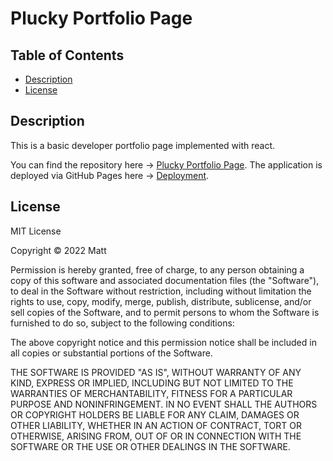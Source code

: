 # Plucky Portfolio Page

## Table of Contents

- [Description](#description)
- [License](#license)

## Description

This is a basic developer portfolio page implemented with react. 

You can find the repository here -> [Plucky Portfolio Page](https://github.com/AcheronandStyx/thinkers_paradise).
The application is deployed via GitHub Pages here -> [Deployment](https://shrouded-sierra-18479.herokuapp.com/).

## License

MIT License

Copyright &copy; 2022 Matt

Permission is hereby granted, free of charge, to any person obtaining a copy
of this software and associated documentation files (the "Software"), to deal
in the Software without restriction, including without limitation the rights
to use, copy, modify, merge, publish, distribute, sublicense, and/or sell
copies of the Software, and to permit persons to whom the Software is
furnished to do so, subject to the following conditions:

The above copyright notice and this permission notice shall be included in all
copies or substantial portions of the Software.

THE SOFTWARE IS PROVIDED "AS IS", WITHOUT WARRANTY OF ANY KIND, EXPRESS OR
IMPLIED, INCLUDING BUT NOT LIMITED TO THE WARRANTIES OF MERCHANTABILITY,
FITNESS FOR A PARTICULAR PURPOSE AND NONINFRINGEMENT. IN NO EVENT SHALL THE
AUTHORS OR COPYRIGHT HOLDERS BE LIABLE FOR ANY CLAIM, DAMAGES OR OTHER
LIABILITY, WHETHER IN AN ACTION OF CONTRACT, TORT OR OTHERWISE, ARISING FROM,
OUT OF OR IN CONNECTION WITH THE SOFTWARE OR THE USE OR OTHER DEALINGS IN THE
SOFTWARE.